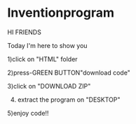 # Inventionprogram
HI FRIENDS 

Today I'm here to show you

1)click on  "HTML" folder

2)press-GREEN BUTTON"download code"

3)click on "DOWNLOAD ZIP"

4) extract the program on "DESKTOP"

5)enjoy code!!
